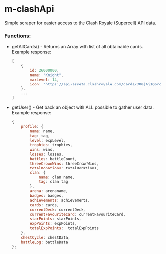 # m-clashApi
Simple scraper for easier access to the Clash Royale (Supercell) API data.

### Functions:
- getAllCards() - Returns an Array with list of all obtainable cards.
    Example response: 
    ```js
    [
        {
            id: 26000000,
            name: "Knight",
            maxLevel: 14,
            icon: "https://api-assets.clashroyale.com/cards/300jAj1Q5rclXxU9kVImGqSJxa4wEMfEhvwNQ_4jiGUuqg.png"
        },
        ...
    ]
    ```
- getUser() - Get back an object with ALL possible to gather user data.
    Example response: 
    ```js
    {
        profile: {
            name: name,
            tag: tag,
            level: expLevel,
            trophies: trophies,
            wins: wins,
            losses: losses,
            battles: battleCount,
            threeCrownWins: threeCrownWins,
            totalDonations: totalDonations,
            clan: {
                name: clan name,
                tag: clan tag
            },
            arena: arenaname,
            badges: badges,
            achievements: achievements,
            cards: cards,
            currentDeck: currentDeck,
            currentFavouriteCard: currentFavouriteCard,
            starPoints: starPoints,
            expPoints: expPoints,
            totalExpPoints:  totalExpPoints
        },
        chestCycle: chestData,
        battleLog: battleData
    };
    ```
